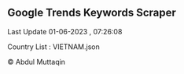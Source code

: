 

## Google Trends Keywords Scraper 
 
Last Update 01-06-2023 , 07:26:08

Country List :
VIETNAM.json



© Abdul Muttaqin 
